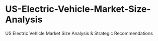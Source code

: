 # US-Electric-Vehicle-Market-Size-Analysis
US Electric Vehicle Market Size Analysis &amp; Strategic Recommendations 
